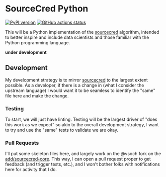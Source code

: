 # SourceCred Python

[![PyPI version](https://badge.fury.io/py/sourcecred.svg)](https://pypi.org/project/sourcecred/)
[![GitHub actions status](https://github.com/sourcecred/sourcecred-python/workflows/ci/badge.svg?branch=master)](https://github.com/sourcecred/sourcecred-python/actions?query=branch%3Amaster+workflow%3Aci)

This will be a Python implementation of the [sourcecred](https://github.com/sourcecred/sourcecred)
algorithm, intended to better inspire and include data scientists and those
familiar with the Python programming language.

**under development**

## Development

My development strategy is to mirror [sourcecred](https://github.com/sourcecred/sourcecred) to
the largest extent possible. As a developer, if there is a change in (what I consider the
upstream language) I would want it to be seamless to identify the "same" file here
and make the change.

### Testing

To start, we will just have linting. Testing will be the largest driver of 
"does this work as we expect" so akin to the overall development strategy,
I want to try and use the "same" tests to validate we are okay.


### Pull Requests

I'll put some skeleton files here, and largely work on the @vsoch fork on the 
[add/sourcecred-core](https://github.com/vsoch/sourcecred-python/tree/add/sourcecred-core).
This way, I can open a pull request proper to get feedback (and trigger tests, etc.),
and I won't bother folks with notifications here for activity that I do.
